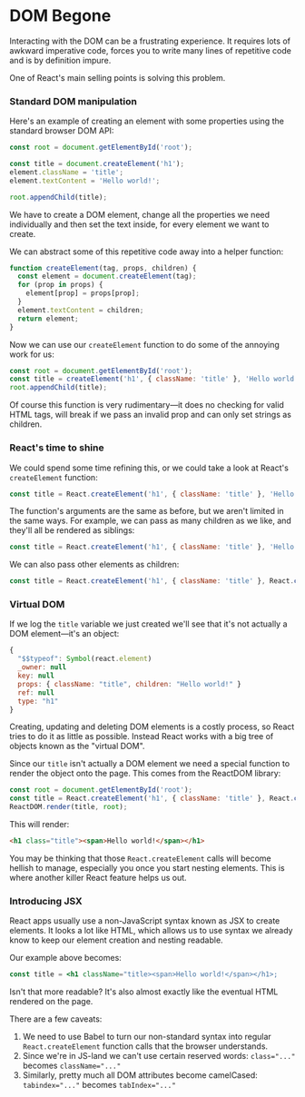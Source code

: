 # DOM Begone

Interacting with the DOM can be a frustrating experience. It requires lots of awkward imperative code, forces you to write many lines of repetitive code and is by definition impure.

One of React's main selling points is solving this problem.

### Standard DOM manipulation

Here's an example of creating an element with some properties using the standard browser DOM API:

```js
const root = document.getElementById('root');

const title = document.createElement('h1');
element.className = 'title';
element.textContent = 'Hello world!';

root.appendChild(title);
```

We have to create a DOM element, change all the properties we need individually and then set the text inside, for every element we want to create.

We can abstract some of this repetitive code away into a helper function:

```js
function createElement(tag, props, children) {
  const element = document.createElement(tag);
  for (prop in props) {
    element[prop] = props[prop];
  }
  element.textContent = children;
  return element;
}
```

Now we can use our `createElement` function to do some of the annoying work for us:

```js
const root = document.getElementById('root');
const title = createElement('h1', { className: 'title' }, 'Hello world!');
root.appendChild(title);
```

Of course this function is very rudimentary—it does no checking for valid HTML tags, will break if we pass an invalid prop and can only set strings as children.

### React's time to shine

We could spend some time refining this, or we could take a look at React's `createElement` function:

```js
const title = React.createElement('h1', { className: 'title' }, 'Hello world!');
```

The function's arguments are the same as before, but we aren't limited in the same ways. For example, we can pass as many children as we like, and they'll all be rendered as siblings:

```js
const title = React.createElement('h1', { className: 'title' }, 'Hello world!', 'This will be another text node');
```

We can also pass other elements as children:

```js
const title = React.createElement('h1', { className: 'title' }, React.createElement('span', {}, 'Hello world!'));
```

### Virtual DOM

If we log the `title` variable we just created we'll see that it's not actually a DOM element—it's an object:

```js
{
  "$$typeof": Symbol(react.element)
  _owner: null
  key: null
  props: { className: "title", children: "Hello world!" }
  ref: null
  type: "h1"
}
```

Creating, updating and deleting DOM elements is a costly process, so React tries to do it as little as possible. Instead React works with a big tree of objects known as the "virtual DOM".

Since our `title` isn't actually a DOM element we need a special function to render the object onto the page. This comes from the ReactDOM library:

```js
const root = document.getElementById('root');
const title = React.createElement('h1', { className: 'title' }, React.createElement('span', {}, 'Hello world!'));
ReactDOM.render(title, root);
```

This will render:

```html
<h1 class="title"><span>Hello world!</span></h1>
```

You may be thinking that those `React.createElement` calls will become hellish to manage, especially you once you start nesting elements. This is where another killer React feature helps us out.

### Introducing JSX

React apps usually use a non-JavaScript syntax known as JSX to create elements. It looks a lot like HTML, which allows us to use syntax we already know to keep our element creation and nesting readable.

Our example above becomes:

```jsx
const title = <h1 className="title><span>Hello world!</span></h1>;
```

Isn't that more readable? It's also almost exactly like the eventual HTML rendered on the page.

There are a few caveats:

1) We need to use Babel to turn our non-standard syntax into regular `React.createElement` function calls that the browser understands.
2) Since we're in JS-land we can't use certain reserved words: `class="..."` becomes `className="..."`
3) Similarly, pretty much all DOM attributes become camelCased: `tabindex="..."` becomes `tabIndex="..."`
